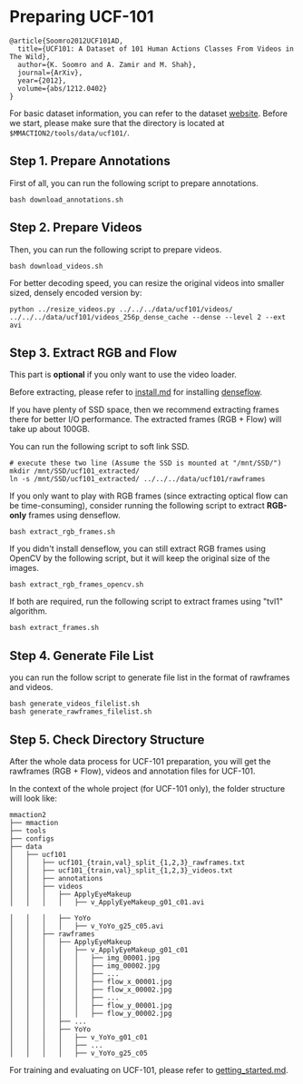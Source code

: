 # Preparing UCF-101

```
@article{Soomro2012UCF101AD,
  title={UCF101: A Dataset of 101 Human Actions Classes From Videos in The Wild},
  author={K. Soomro and A. Zamir and M. Shah},
  journal={ArXiv},
  year={2012},
  volume={abs/1212.0402}
}
```

For basic dataset information, you can refer to the dataset [website](https://www.crcv.ucf.edu/research/data-sets/ucf101/).
Before we start, please make sure that the directory is located at `$MMACTION2/tools/data/ucf101/`.

## Step 1. Prepare Annotations

First of all, you can run the following script to prepare annotations.

```shell
bash download_annotations.sh
```

## Step 2. Prepare Videos

Then, you can run the following script to prepare videos.

```shell
bash download_videos.sh
```

For better decoding speed, you can resize the original videos into smaller sized, densely encoded version by:

```
python ../resize_videos.py ../../../data/ucf101/videos/ ../../../data/ucf101/videos_256p_dense_cache --dense --level 2 --ext avi
```

## Step 3. Extract RGB and Flow

This part is **optional** if you only want to use the video loader.

Before extracting, please refer to [install.md](/docs/install.md) for installing [denseflow](https://github.com/open-mmlab/denseflow).

If you have plenty of SSD space, then we recommend extracting frames there for better I/O performance. The extracted frames (RGB + Flow) will take up about 100GB.

You can run the following script to soft link SSD.

```shell
# execute these two line (Assume the SSD is mounted at "/mnt/SSD/")
mkdir /mnt/SSD/ucf101_extracted/
ln -s /mnt/SSD/ucf101_extracted/ ../../../data/ucf101/rawframes
```

If you only want to play with RGB frames (since extracting optical flow can be time-consuming), consider running the following script to extract **RGB-only** frames using denseflow.

```shell
bash extract_rgb_frames.sh
```

If you didn't install denseflow, you can still extract RGB frames using OpenCV by the following script, but it will keep the original size of the images.

```shell
bash extract_rgb_frames_opencv.sh
```

If both are required, run the following script to extract frames using "tvl1" algorithm.

```shell
bash extract_frames.sh
```

## Step 4. Generate File List

you can run the follow script to generate file list in the format of rawframes and videos.

```shell
bash generate_videos_filelist.sh
bash generate_rawframes_filelist.sh
```

## Step 5. Check Directory Structure

After the whole data process for UCF-101 preparation,
you will get the rawframes (RGB + Flow), videos and annotation files for UCF-101.

In the context of the whole project (for UCF-101 only), the folder structure will look like:

```
mmaction2
├── mmaction
├── tools
├── configs
├── data
│   ├── ucf101
│   │   ├── ucf101_{train,val}_split_{1,2,3}_rawframes.txt
│   │   ├── ucf101_{train,val}_split_{1,2,3}_videos.txt
│   │   ├── annotations
│   │   ├── videos
│   │   │   ├── ApplyEyeMakeup
│   │   │   │   ├── v_ApplyEyeMakeup_g01_c01.avi

│   │   │   ├── YoYo
│   │   │   │   ├── v_YoYo_g25_c05.avi
│   │   ├── rawframes
│   │   │   ├── ApplyEyeMakeup
│   │   │   │   ├── v_ApplyEyeMakeup_g01_c01
│   │   │   │   │   ├── img_00001.jpg
│   │   │   │   │   ├── img_00002.jpg
│   │   │   │   │   ├── ...
│   │   │   │   │   ├── flow_x_00001.jpg
│   │   │   │   │   ├── flow_x_00002.jpg
│   │   │   │   │   ├── ...
│   │   │   │   │   ├── flow_y_00001.jpg
│   │   │   │   │   ├── flow_y_00002.jpg
│   │   │   ├── ...
│   │   │   ├── YoYo
│   │   │   │   ├── v_YoYo_g01_c01
│   │   │   │   ├── ...
│   │   │   │   ├── v_YoYo_g25_c05

```

For training and evaluating on UCF-101, please refer to [getting_started.md](/docs/getting_started.md).
